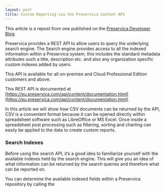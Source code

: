 ```yaml
---
layout: post
title: Custom Reporting via the Preservica Content API
---
```


This article is a repost from one published on the  [Preservica Developer Blog](https://developers.preservica.com/blog/custom-reporting-via-the-preservica-content-api).


Preservica provides a REST API to allow users to query the underlying search engine. The Search engine provides access to all the indexed information within a Preservica system, this includes the standard metadata attributes such a title, description etc. and also any organization specific custom indexes added by users.

This API is available for all on-premise and Cloud Professional Edition customers and above.

This REST API is documented at [https://eu.preservica.com/api/content/documentation.html](https://eu.preservica.com/api/content/documentation.html)

In this article we will show how CSV documents can be returned by the API, CSV is a convenient format because it can be opened directly within spreadsheet software such as LibreOffice or MS Excel. Once inside a spreadsheet post processing such as filtering, sorting and charting can easily be applied to the data to create custom reports.

### Search Indexes

Before using the search API, it’s a good idea to familiarize yourself with the available indexes held by the search engine. This will give you an idea of what information can be returned by the search queries and therefore what can be reported on.

You can determine the available indexed fields within a Preservica repository by calling the

